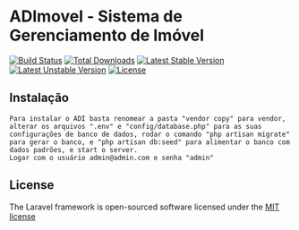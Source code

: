 # ADImovel - Sistema de Gerenciamento de Imóvel

[![Build Status](https://travis-ci.org/laravel/framework.svg)](https://travis-ci.org/laravel/framework)
[![Total Downloads](https://poser.pugx.org/laravel/framework/d/total.svg)](https://packagist.org/packages/laravel/framework)
[![Latest Stable Version](https://poser.pugx.org/laravel/framework/v/stable.svg)](https://packagist.org/packages/laravel/framework)
[![Latest Unstable Version](https://poser.pugx.org/laravel/framework/v/unstable.svg)](https://packagist.org/packages/laravel/framework)
[![License](https://poser.pugx.org/laravel/framework/license.svg)](https://packagist.org/packages/laravel/framework)

## Instalação
	Para instalar o ADI basta renomear a pasta "vendor copy" para vendor,
	alterar os arquivos ".env" e "config/database.php" para as suas configurações de banco de dados, rodar o comando "php artisan migrate" para gerar o banco, e "php artisan db:seed" para alimentar o banco com dados padrões, e start o server.
	Logar com o usuário admin@admin.com e senha "admin"


## License

The Laravel framework is open-sourced software licensed under the [MIT license](http://opensource.org/licenses/MIT)
